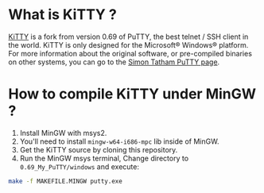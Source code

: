 What is KiTTY ?
===

[KiTTY](http://kitty.9bis.net/) is a fork from version 0.69 of PuTTY, the best telnet / SSH client in the world. 
KiTTY is only designed for the Microsoft® Windows® platform. For more information about the original software, or pre-compiled binaries on other systems, you can go to the [Simon Tatham PuTTY page](http://www.chiark.greenend.org.uk/~sgtatham/putty/). 


How to compile KiTTY under MinGW ?
===

1. Install MinGW with msys2.
2. You'll need to install `mingw-w64-i686-mpc` lib inside of MinGW.
3. Get the KiTTY source by cloning this repository.
4. Run the MinGW msys terminal, Change directory to `0.69_My_PuTTY/windows` and execute:

```sh
make -f MAKEFILE.MINGW putty.exe
```